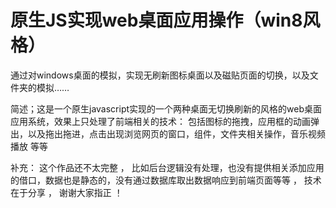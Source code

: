 # 原生JS实现web桌面应用操作（win8风格）
通过对windows桌面的模拟，实现无刷新图标桌面以及磁贴页面的切换，以及文件夹的模拟……

简述；这是一个原生javascript实现的一个两种桌面无切换刷新的风格的web桌面应用系统，效果上只处理了前端相关的技术：
  包括图标的拖拽，应用框的动画弹出，以及拖出拖进，点击出现浏览网页的窗口，组件，文件夹相关操作，音乐视频播放 等等 
  
  补充： 这个作品还不太完整 ， 比如后台逻辑没有处理，也没有提供相关添加应用的借口，数据也是静态的，没有通过数据库取出数据响应到前端页面等等 ， 技术在于分享 ， 谢谢大家指正 ！
